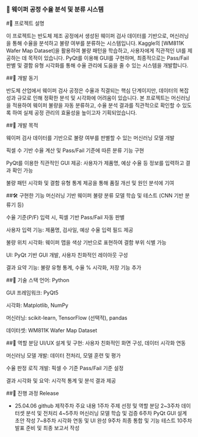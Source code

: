 ### 🧪 웨이퍼 공정 수율 분석 및 분류 시스템
#📌 프로젝트 설명

이 프로젝트는 반도체 제조 공정에서 생성된 웨이퍼 검사 데이터를 기반으로, 머신러닝을 통해 수율을 분석하고 불량 여부를 분류하는 시스템입니다. Kaggle의 [WM811K Wafer Map Dataset]을 활용하여 불량 패턴을 학습하고, 사용자에게 직관적인 UI를 제공하는 데 목적이 있습니다. PyQt를 이용해 GUI를 구현하며, 최종적으로는 Pass/Fail 판별 및 결함 유형 시각화를 통해 수율 관리에 도움을 줄 수 있는 시스템을 개발합니다.

##🚀 개발 동기

반도체 산업에서 웨이퍼 검사 공정은 수율과 직결되는 핵심 단계이지만, 데이터의 복잡성과 규모로 인해 정확한 분석 및 시각화에 어려움이 있습니다. 본 프로젝트는 머신러닝을 적용하여 웨이퍼 불량을 자동 분류하고, 수율 분석 결과를 직관적으로 확인할 수 있도록 하여 실제 공정 관리의 효율성을 높이고자 기획되었습니다.

##🎯 개발 목적

웨이퍼 검사 데이터를 기반으로 불량 여부를 판별할 수 있는 머신러닝 모델 개발

픽셀 수 기반 수율 계산 및 Pass/Fail 기준에 따른 분류 기능 구현

PyQt를 이용한 직관적인 GUI 제공: 사용자가 제품명, 예상 수율 등 정보를 입력하고 결과 확인 가능

불량 패턴 시각화 및 결함 유형 통계 제공을 통해 품질 개선 및 원인 분석에 기여

##🛠️ 구현한 기능
머신러닝 기반 웨이퍼 불량 분류 모델 학습 및 테스트 (CNN 기반 분류기 등)

수율 기준(P/F) 입력 시, 픽셀 기반 Pass/Fail 자동 판별

사용자 입력 기능: 제품명, 검사일, 예상 수율 입력 필드 제공

불량 위치 시각화: 웨이퍼 맵을 색상 기반으로 표현하여 결함 부위 식별 가능

UI: PyQt 기반 GUI 개발, 사용자 친화적인 레이아웃 구성

결과 요약 기능: 불량 유형 통계, 수율 % 시각화, 저장 기능 추가

##🧩 기술 스택
언어: Python

GUI 프레임워크: PyQt5

시각화: Matplotlib, NumPy

머신러닝: scikit-learn, TensorFlow (선택적), pandas

데이터셋: WM811K Wafer Map Dataset

##👤 역할 분담
UI/UX 설계 및 구현: 사용자 친화적인 화면 구성, 데이터 시각화 연동

머신러닝 모델 개발: 데이터 전처리, 모델 훈련 및 평가

수율 판정 로직 개발: 픽셀 수 기준 Pass/Fail 기준 설정

결과 시각화 및 요약: 시각적 통계 및 분석 결과 제공

##📆 진행 과정
Release
- 25.04.06 github 제작주차	주요 내용
1주차	주제 선정 및 역할 분담
2~3주차	데이터셋 분석 및 전처리
4~5주차	머신러닝 모델 학습 및 검증
6주차	PyQt GUI 설계 초안 작성
7~8주차	시각화 연동 및 UI 완성
9주차	최종 통합 및 기능 테스트
10주차	발표 준비 및 최종 보고서 작성
